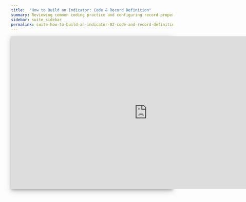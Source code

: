 ```yaml
---
title:  "How to Build an Indicator: Code & Record Definition"
summary: Reviewing common coding practice and configuring record properties and their formulas. 
sidebar: suite_sidebar
permalink: suite-how-to-build-an-indicator-02-code-and-record-definition.html
---
```


<div style="background-color: white; box-shadow: 0 4px 8px 0 rgba(0, 0, 0, 0.2), 0 6px 20px 0 rgba(0, 0, 0, 0.19); margin-bottom: 35px; max-width: 850px; max-height: 476px;">
<iframe width="848" height="476" src="https://www.youtube.com/embed/zx5N5D2tkwo" frameborder="0" allow="accelerometer; autoplay; encrypted-media; gyroscope; picture-in-picture" allowfullscreen></iframe>
</div>

